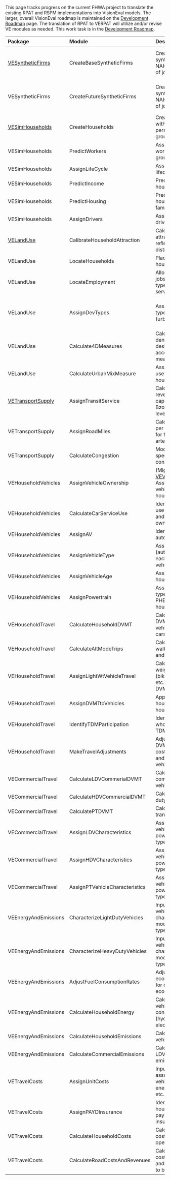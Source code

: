This page tracks progress on the current FHWA project to translate the existing RPAT and RSPM implementations into VisionEval models.  The larger, overall VisionEval roadmap is maintained on the [Development Roadmap](https://github.com/gregorbj/VisionEval/wiki/Development-Roadmap) page.  The translation of RPAT to VERPAT will utilize and/or revise VE modules as needed.  This work task is in the [Development Roadmap](https://github.com/gregorbj/VisionEval/wiki/Development-Roadmap).

|Package              |Module                         |Description                                                                            |Status |Completion |Notes                                   |
|:--------------------|:------------------------------|:--------------------------------------------------------------------------------------|:------|:----------|:---------------------------------------|
| [VESyntheticFirms](https://github.com/gregorbj/VisionEval/tree/master/sources/modules/VESyntheticFirms)     |CreateBaseSyntheticFirms       |Creates base year synthetic firms by NAICS and number of jobs                          |I      |           |VERPAT model, likely for RSPM in future |
|VESyntheticFirms     |CreateFutureSyntheticFirms     |Creates future year synthetic firms by NAICS and number of jobs                        |I      |           |VERPAT model, likely for RSPM in future |
| [VESimHouseholds](https://github.com/gregorbj/VisionEval/tree/master/sources/modules/VESimHouseholds)      |CreateHouseholds               |Creates households with number of persons by age group                                 |EIT    |July       |                                        |
|VESimHouseholds      |PredictWorkers                 |Assigns number of workers by age group to households                                   |EIT    |July       |                                        |
|VESimHouseholds      |AssignLifeCycle                |Assigns household lifecycle category                                                   |EIT    |July       |                                        |
|VESimHouseholds      |PredictIncome                  |Predict total household income                                                         |EIT    |July       |                                        |
|VESimHouseholds      |PredictHousing                 |Predict household housing (single-family, multifamily)                                 |EIT    |July       |                                        |
|VESimHouseholds      |AssignDrivers                  |Assign number of drivers in household                                                  |       |August     |                                        |
| [VELandUse](https://github.com/gregorbj/VisionEval/tree/master/sources/modules/VELandUse)            |CalibrateHouseholdAttraction   |Calculate Bzone attraction factors (to reflect spatial income distribution)            |       |August     |                                        |
|VELandUse            |LocateHouseholds               |Places each household in a Bzone                                                       |EIT    |July       |                                        |
|VELandUse            |LocateEmployment               |Allocate number of jobs by Bzone and type (total, retail, service)                     |EIT    |July       |                                        |
|VELandUse            |AssignDevTypes                 |Assign development type to household (urban, rural)                                    |EIT    |July       |Future change to implement place types  |
|VELandUse            |Calculate4DMeasures            |Calculate Bzone density, diversity, design, and accessibility measures                 |EIT    |July       |                                        |
|VELandUse            |CalculateUrbanMixMeasure       |Assign urban mixed use attribute to households                                         |EIT    |July       |                                        |
| [VETransportSupply](https://github.com/gregorbj/VisionEval/tree/master/sources/modules/VETransportSupply)    |AssignTransitService           |Calculates transit revenue miles per capita for region and Bzone transit service level |EIT    |July       |                                        |
|VETransportSupply    |AssignRoadMiles                |Calculates regional per capita lane-miles for freeways and for arterials               |EIT    |July       |                                        |
|VETransportSupply    |CalculateCongestion            |Models roadway speeds, delay, and congestion costs                                     |       |October    |                                        |
|VEHouseholdVehicles  |AssignVehicleOwnership         | (Migrated from [VEVehicleOwnership](https://github.com/gregorbj/VisionEval/tree/master/sources/modules/VEVehicleOwnership)) Assign number of vehicles owned by household                                           |EIT    |July       |                                        |
|VEHouseholdVehicles  |CalculateCarServiceUse         |Identifies household use of car services and adjusts vehicle ownership                 |       |August     |                                        |
|VEHouseholdVehicles  |AssignAV                       |Identifies household autonomous vehicles                                               |       |September  |                                        |
|VEHouseholdVehicles  |AssignVehicleType              |Assigns vehicle type (auto, light truck) to each household vehicle                     |       |September  |                                        |
|VEHouseholdVehicles  |AssignVehicleAge               |Assign age to each household vehicle                                                   |       |September  |                                        |
|VEHouseholdVehicles  |AssignPowertrain               |Assigns powertrain type (ICE, HEV, PHEV, EV) to each household vehicle                 |       |September  |                                        |
|VEHouseholdTravel    |CalculateHouseholdDVMT         |Calculates household DVMT on household vehicles and carshare vehicles                  |IT     |August     |                                        |
|VEHouseholdTravel    |CalculateAltModeTrips          |Calculates household walk trips, bike trips, and transit trips                         |IT     |August     |                                        |
|VEHouseholdTravel    |AssignLightWtVehicleTravel     |Calculates light-weight vehicle travel (bike, electric bike, etc.) and effect on DVMT  |       |September  |                                        |
|VEHouseholdTravel    |AssignDVMTtoVehicles           |Apportions household DVMT to household vehicles                                        |       |September  |                                        |
|VEHouseholdTravel    |IdentifyTDMParticipation       |Identifies households who participate in TDM programs                                  |       |September  |                                        |
|VEHouseholdTravel    |MakeTravelAdjustments          |Adjusts household DVMT based on cost/budget, TDM, and light-weight vehicle use         |       |October    |                                        |
|VECommercialTravel   |CalculateLDVCommerialDVMT      |Calculate light-duty commercial service vehicle DVMT                                   |       |September  |                                        |
|VECommercialTravel   |CalculateHDVCommercialDVMT     |Calculate heavy-duty vehicle DVMT                                                      |       |September  |                                        |
|VECommercialTravel   |CalculatePTDVMT                |Calculates public transit DVMT by type                                                 |       |September  |                                        |
|VECommercialTravel   |AssignLDVCharacteristics       |Assign light-duty vehicle age, powertrain, and fuel type characteristics               |       |September  |                                        |
|VECommercialTravel   |AssignHDVCharacteristics       |Assign heavy-duty vehicle age, powertrain, and fuel type characteristics               |       |October    |                                        |
|VECommercialTravel   |AssignPTVehicleCharacteristics |Assign public transit vehicle age, powertrain, and fuel type characteristics           |       |October    |                                        |
|VEEnergyAndEmissions |CharacterizeLightDutyVehicles  |Input light duty vehicle characteristics by model year, vehicle type, and powertrain   |       |August     |                                        |
|VEEnergyAndEmissions |CharacterizeHeavyDutyVehicles  |Input heavy duty vehicle characteristics by model year, vehicle type, and powertrain   |       |August     |                                        |
|VEEnergyAndEmissions |AdjustFuelConsumptionRates     |Adjust vehicle fuel economy to account for congestion and eco-driving                  |       |October    |                                        |
|VEEnergyAndEmissions |CalculateHouseholdEnergy       |Calculate household vehicle energy consumption by type (hydrocarbon fuel, electricity) |       |October    |                                        |
|VEEnergyAndEmissions |CalculateHouseholdEmissions    |Calculate household vehicle emissions                                                  |       |October    |                                        |
|VEEnergyAndEmissions |CalculateCommercialEmissions   |Calculate commercial LDV, HDV, and PT emissions                                        |       |October    |                                        |
|VETravelCosts        |AssignUnitCosts                |Input unit cost assumptions for vehicle travel, energy, emissions, etc.                |       |September  |                                        |
|VETravelCosts        |AssignPAYDInsurance            |Identifies which households have pay-as-you-drive insurance                            |       |September  |                                        |
|VETravelCosts        |CalculateHouseholdCosts        |Calculates household costs for owning and operating vehicles                           |       |October    |                                        |
|VETravelCosts        |CalculateRoadCostsAndRevenues  |Calculates roadway costs and revenues and additional taxes to balance                  |       |October    |                                        |
